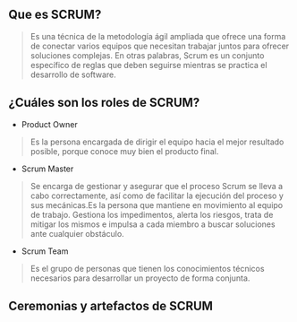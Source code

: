 ## Que es SCRUM?
 > Es una técnica de la metodología ágil ampliada que ofrece una forma de conectar varios equipos que necesitan trabajar juntos para ofrecer soluciones complejas. En otras palabras, Scrum es un conjunto específico de reglas que deben seguirse mientras se practica el desarrollo de software.
## ¿Cuáles son los roles de SCRUM?
- Product Owner
> Es la persona encargada de dirigir el equipo hacia el mejor resultado posible, porque conoce muy bien el producto final.
- Scrum Master
> Se encarga de gestionar y asegurar que el proceso Scrum se lleva a cabo correctamente, así como de facilitar la ejecución del proceso y sus mecánicas.Es la persona que mantiene en movimiento al equipo de trabajo. Gestiona los impedimentos, alerta los riesgos, trata de mitigar los mismos e impulsa a cada miembro a buscar soluciones ante cualquier obstáculo.
- Scrum Team
> Es el grupo de personas que tienen los conocimientos técnicos necesarios para desarrollar un proyecto de forma conjunta. 
## Ceremonias y artefactos de SCRUM

